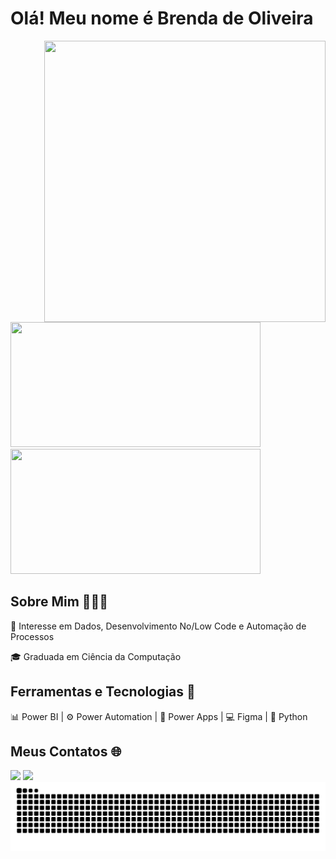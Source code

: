<!-- <img octocat="https://github.com/user-attachments/assets/ac1b9836-265e-42d9-81e7-f1f476e3ba59" width="400" height="400" align="right"> -->
# Olá! Meu nome é Brenda de Oliveira

<img src="https://github.com/user-attachments/assets/1a0cd965-00a9-4d04-af3e-ec10a3194f2a" width="450" height="450" align="right">
<div   align="left" >
<img loading="lazy" height="200em" width="400em" src="https://github-readme-stats.vercel.app/api/top-langs/?username=BrendaDeOliv&layout=compact&langs_count=7&theme=react"/>
<img loading="lazy" height="200em" width="400em" src="https://github-readme-stats.vercel.app/api?username=BrendaDeOliv&show_icons=true&theme=react"/>
</div>

## Sobre Mim 👩🏽‍💻 
📌 Interesse em Dados, Desenvolvimento No/Low Code e Automação de Processos
  
🎓 Graduada em Ciência da Computação
## Ferramentas e Tecnologias 🔧
📊 Power BI | ⚙️ Power Automation | 📱 Power Apps | 💻 Figma | 🐍 Python

## Meus Contatos 🌐 

<div>
  <a href = "mailto:oliveirabrenda@gmail.com"><img loading="lazy" src="https://img.shields.io/badge/Gmail-D14836?style=for-the-badge&logo=gmail&logoColor=white" target="_blank"></a>
  <a href="linkedin.com/in/brenda-de-oliveira-8549361b8" target="_blank"><img loading="lazy" src="https://img.shields.io/badge/-LinkedIn-%230077B5?style=for-the-badge&logo=linkedin&logoColor=white" target="_blank"></a>   
</div>


<picture>
  <source media="(prefers-color-scheme: dark)" srcset="https://raw.githubusercontent.com/BrendaDeOliv/BrendaDeOliv/output/github-contribution-grid-snake-dark.svg">
  <source media="(prefers-color-scheme: light)" srcset="https://raw.githubusercontent.com/BrendaDeOliv/BrendaDeOliv/output/github-contribution-grid-snake.svg">
  <img alt="github contribution grid snake animation" src="https://raw.githubusercontent.com/BrendaDeOliv/BrendaDeOliv/output/github-contribution-grid-snake.svg">
</picture>
       
